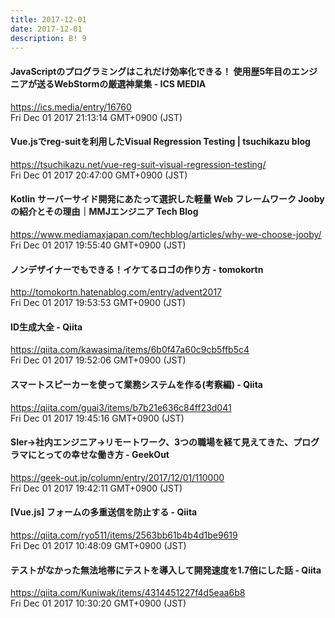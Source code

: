 ```yaml
---
title: 2017-12-01
date: 2017-12-01
description: B! 9
---
```


#### JavaScriptのプログラミングはこれだけ効率化できる！ 使用歴5年目のエンジニアが送るWebStormの厳選神業集 - ICS MEDIA
https://ics.media/entry/16760<br>
Fri Dec 01 2017 21:13:14 GMT+0900 (JST)<br>


#### Vue.jsでreg-suitを利用したVisual Regression Testing | tsuchikazu blog
https://tsuchikazu.net/vue-reg-suit-visual-regression-testing/<br>
Fri Dec 01 2017 20:47:00 GMT+0900 (JST)<br>


#### Kotlin サーバーサイド開発にあたって選択した軽量 Web フレームワーク Jooby の紹介とその理由｜MMJエンジニア Tech Blog
https://www.mediamaxjapan.com/techblog/articles/why-we-choose-jooby/<br>
Fri Dec 01 2017 19:55:40 GMT+0900 (JST)<br>


#### ノンデザイナーでもできる！イケてるロゴの作り方 - tomokortn
http://tomokortn.hatenablog.com/entry/advent2017<br>
Fri Dec 01 2017 19:53:53 GMT+0900 (JST)<br>


#### ID生成大全 - Qiita
https://qiita.com/kawasima/items/6b0f47a60c9cb5ffb5c4<br>
Fri Dec 01 2017 19:52:06 GMT+0900 (JST)<br>


#### スマートスピーカーを使って業務システムを作る(考察編) - Qiita
https://qiita.com/guai3/items/b7b21e636c84ff23d041<br>
Fri Dec 01 2017 19:45:16 GMT+0900 (JST)<br>


#### SIer→社内エンジニア→リモートワーク、3つの職場を経て見えてきた、プログラマにとっての幸せな働き方 - GeekOut
https://geek-out.jp/column/entry/2017/12/01/110000<br>
Fri Dec 01 2017 19:42:11 GMT+0900 (JST)<br>


#### [Vue.js] フォームの多重送信を防止する - Qiita
https://qiita.com/ryo511/items/2563bb61b4b4d1be9619<br>
Fri Dec 01 2017 10:48:09 GMT+0900 (JST)<br>


#### テストがなかった無法地帯にテストを導入して開発速度を1.7倍にした話 - Qiita
https://qiita.com/Kuniwak/items/4314451227f4d5eaa6b8<br>
Fri Dec 01 2017 10:30:20 GMT+0900 (JST)<br>


